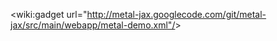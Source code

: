 &lt;wiki:gadget url="http://metal-jax.googlecode.com/git/metal-jax/src/main/webapp/metal-demo.xml"/&gt;